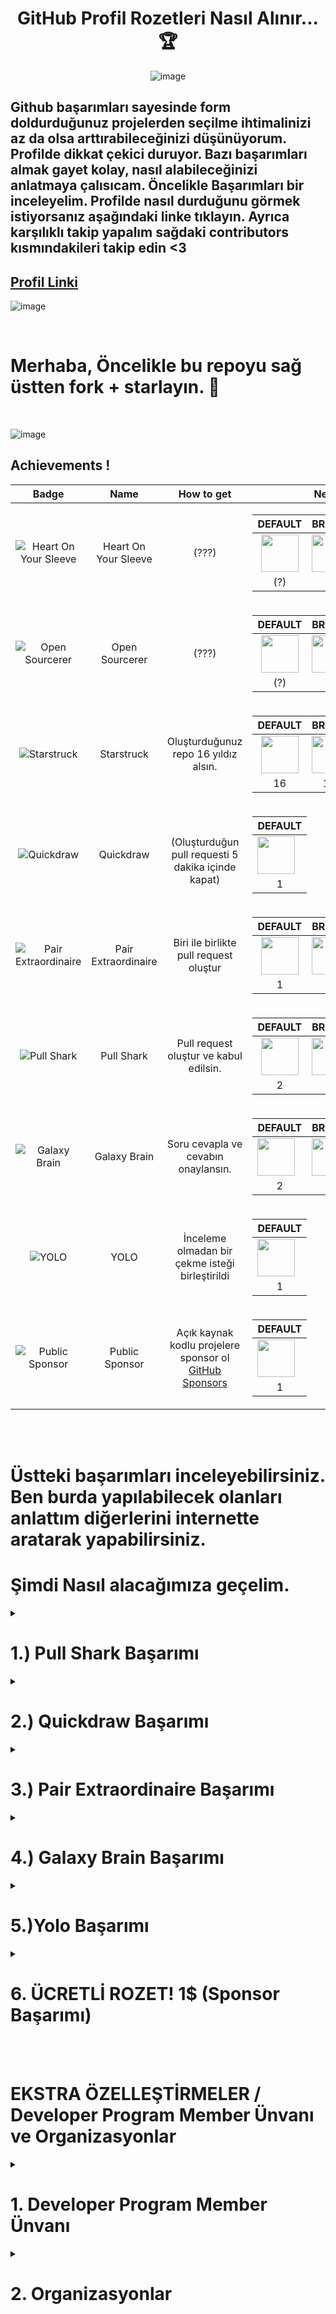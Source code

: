 <h1 align="center"> GitHub Profil Rozetleri Nasıl Alınır... 🏆 </h1>
<div align="center">
  
![image](https://user-images.githubusercontent.com/76253089/207732664-ad09ce9a-d336-4078-83e2-937c8b644ebe.png)


  
</div>

## Github başarımları sayesinde form doldurduğunuz projelerden seçilme ihtimalinizi az da olsa arttırabileceğinizi düşünüyorum. Profilde dikkat çekici duruyor. Bazı başarımları almak gayet kolay, nasıl alabileceğinizi anlatmaya çalısıcam. Öncelikle Başarımları bir inceleyelim. Profilde nasıl durduğunu görmek istiyorsanız aşağındaki linke tıklayın. Ayrıca karşılıklı takip yapalım sağdaki contributors kısmındakileri takip edin <3

 <h2> <a href="https://github.com/kriptodostu" target="_blank">Profil Linki</a> </h2>
 
![image](https://user-images.githubusercontent.com/76253089/206989656-f57f282b-85ef-4c08-b632-bdc5ebac3ce9.png)


<br>

# Merhaba, Öncelikle bu repoyu sağ üstten fork + starlayın. 🥇
<br>

![image](https://user-images.githubusercontent.com/76253089/206909805-28666435-4b75-4ca0-b44b-83241bcd33dc.png) <br>


## Achievements !

| Badge | Name | How to get | Needed amount | 
| :-: | :-: | :-: | :-: |
| ![Heart On Your Sleeve](https://github.githubassets.com/images/modules/profile/achievements/heart-on-your-sleeve-default.png) | Heart On Your Sleeve | (???) | <table>  <thead>  <tr>  <th>DEFAULT</th> <th>BRONZE</th>  <th>SILVER</th>  <th>GOLD</th>  </tr>  </thead>  <tbody>  <tr>  <td align="center"><img src="https://github.githubassets.com/images/modules/profile/achievements/heart-on-your-sleeve-default.png" width="60px"></td>   <td><img src="https://github.githubassets.com/images/modules/profile/achievements/heart-on-your-sleeve-bronze.png" width="60px" align="center"></td>  <td><img src="https://github.githubassets.com/images/modules/profile/achievements/heart-on-your-sleeve-silver.png" width="60px"></td>  <td><img src="https://github.githubassets.com/images/modules/profile/achievements/heart-on-your-sleeve-gold.png" width="60px"></td>  </tr>  <tr>  <td align="center">(?)</td>  <td align="center">(?)</td>  <td align="center">(?)</td>  <td align="center">(?)</td>  </tr>   </tbody>  </table> |
| ![Open Sourcerer](https://github.githubassets.com/images/modules/profile/achievements/open-sourcerer-default.png) | Open Sourcerer | (???) | <table>  <thead>  <tr>  <th>DEFAULT</th> <th>BRONZE</th>  <th>SILVER</th>  <th>GOLD</th>  </tr>  </thead>  <tbody>  <tr>  <td align="center"><img src="https://github.githubassets.com/images/modules/profile/achievements/open-sourcerer-default.png" width="60px"></td>   <td><img src="https://github.githubassets.com/images/modules/profile/achievements/open-sourcerer-bronze.png" width="60px" align="center"></td>  <td><img src="https://github.githubassets.com/images/modules/profile/achievements/open-sourcerer-silver.png" width="60px"></td>  <td><img src="https://github.githubassets.com/images/modules/profile/achievements/open-sourcerer-gold.png" width="60px"></td>  </tr>  <tr>  <td align="center">(?)</td>  <td align="center">(?)</td>  <td align="center">(?)</td>  <td align="center">(?)</td>  </tr>   </tbody>  </table> |
| ![Starstruck](https://github.githubassets.com/images/modules/profile/achievements/starstruck-default.png)                 | Starstruck         | Oluşturduğunuz repo 16 yıldız alsın. | <table>  <thead>  <tr>  <th>DEFAULT</th> <th>BRONZE</th>  <th>SILVER</th>  <th>GOLD</th>  </tr>  </thead>  <tbody>  <tr>  <td align="center"><img src="https://github.githubassets.com/images/modules/profile/achievements/starstruck-default.png" width="60px"></td>   <td><img src="https://github.githubassets.com/images/modules/profile/achievements/starstruck-bronze.png" width="60px" align="center"></td>  <td><img src="https://github.githubassets.com/images/modules/profile/achievements/starstruck-silver.png" width="60px"></td>  <td><img src="https://github.githubassets.com/images/modules/profile/achievements/starstruck-gold.png" width="60px"></td>  </tr>  <tr>  <td align="center">16</td>  <td align="center">128</td>  <td align="center">512</td>  <td align="center">4096</td>  </tr>   </tbody>  </table>      |
| ![Quickdraw](https://github.githubassets.com/images/modules/profile/achievements/quickdraw-default.png)                 | Quickdraw        | <br>(Oluşturduğun pull requesti 5 dakika içinde kapat) | <table>  <thead>  <tr>  <th>DEFAULT</th>  </tr>  </thead>  <tbody>  <tr>  <td><img src="https://github.githubassets.com/images/modules/profile/achievements/quickdraw-default.png" width="60px"></td> </tr>  <tr>  <td align="center">1</td> </tr>   </tbody>  </table> |
| ![Pair Extraordinaire](https://github.githubassets.com/images/modules/profile/achievements/pair-extraordinaire-default.png)     | Pair Extraordinaire  | Biri ile birlikte pull request oluştur | <table>  <thead>  <tr>  <th>DEFAULT</th> <th>BRONZE</th>  <th>SILVER</th>  <th>GOLD</th>  </tr>  </thead>  <tbody>  <tr>  <td align="center"><img src="https://github.githubassets.com/images/modules/profile/achievements/pair-extraordinaire-default.png" width="60px"></td>   <td><img src="https://github.githubassets.com/images/modules/profile/achievements/pair-extraordinaire-bronze.png" width="60px" align="center"></td>  <td><img src="https://github.githubassets.com/images/modules/profile/achievements/pair-extraordinaire-silver.png" width="60px"></td>  <td><img src="https://github.githubassets.com/images/modules/profile/achievements/pair-extraordinaire-gold.png" width="60px"></td>  </tr>  <tr>  <td align="center">1</td>  <td align="center">10</td>  <td align="center">24</td>  <td align="center">48</td>  </tr>   </tbody>  </table>      |
| ![Pull Shark](https://github.githubassets.com/images/modules/profile/achievements/pull-shark-default.png)     | Pull Shark  | Pull request oluştur ve kabul edilsin. | <table>  <thead>  <tr>  <th>DEFAULT</th> <th>BRONZE</th>  <th>SILVER</th>  <th>GOLD</th>  </tr>  </thead>  <tbody>  <tr>  <td align="center"><img src="https://github.githubassets.com/images/modules/profile/achievements/pull-shark-default.png" width="60px"></td>   <td><img src="https://github.githubassets.com/images/modules/profile/achievements/pull-shark-bronze.png" width="60px" align="center"></td>  <td><img src="https://github.githubassets.com/images/modules/profile/achievements/pull-shark-silver.png" width="60px"></td>  <td><img src="https://github.githubassets.com/images/modules/profile/achievements/pull-shark-gold.png" width="60px"></td>  </tr>  <tr>  <td align="center">2</td>  <td align="center">16</td>  <td align="center">128</td>  <td align="center">1024</td>  </tr>   </tbody>  </table>      |
| ![Galaxy Brain](https://github.githubassets.com/images/modules/profile/achievements/galaxy-brain-default.png) | Galaxy Brain | Soru cevapla ve cevabın onaylansın.<br> | <table>  <thead>  <tr>  <th>DEFAULT</th> <th>BRONZE</th>  <th>SILVER</th>  <th>GOLD</th>  </tr>  </thead>  <tbody>  <tr>  <td><img src="https://github.githubassets.com/images/modules/profile/achievements/galaxy-brain-default.png" width="60px"></td>  <td><img src="https://github.githubassets.com/images/modules/profile/achievements/galaxy-brain-bronze.png" width="60px" align="center"></td>  <td><img src="https://github.githubassets.com/images/modules/profile/achievements/galaxy-brain-silver.png" width="60px"></td>  <td><img src="https://github.githubassets.com/images/modules/profile/achievements/galaxy-brain-gold.png" width="60px"></td>  </tr>  <tr>  <td align="center">2</td> <td align="center">8</td>  <td align="center">16</td>  <td align="center">32</td>  </tr>   </tbody>  </table>
| ![YOLO](https://github.githubassets.com/images/modules/profile/achievements/yolo-default.png)                 | YOLO        | İnceleme olmadan bir çekme isteği birleştirildi | <table>  <thead>  <tr>  <th>DEFAULT</th>  </tr>  </thead>  <tbody>  <tr>  <td><img src="https://github.githubassets.com/images/modules/profile/achievements/yolo-default.png" width="60px"></td> </tr>  <tr>  <td align="center">1</td> </tr>   </tbody>  </table> |
| ![Public Sponsor](https://github.githubassets.com/images/modules/profile/achievements/public-sponsor-default.png)                 | Public Sponsor        | Açık kaynak kodlu projelere sponsor ol [GitHub Sponsors](https://github.com/sponsors) | <table>  <thead>  <tr>  <th>DEFAULT</th>  </tr>  </thead>  <tbody>  <tr>  <td><img src="https://github.githubassets.com/images/modules/profile/achievements/public-sponsor-default.png" width="60px"></td> </tr>  <tr>  <td align="center">1</td> </tr>   </tbody>  </table> |

<br>
<br>

# Üstteki başarımları inceleyebilirsiniz. Ben burda yapılabilecek olanları anlattım diğerlerini internette aratarak yapabilirsiniz.

# Şimdi Nasıl alacağımıza geçelim. 
<details>
  <summary> <h1> 1.) Pull Shark Başarımı</summary> </h1>
  
![image](https://user-images.githubusercontent.com/76253089/206911235-310c096c-3a02-4373-9838-88aab91194e0.png)
<h3> Bu başarım için 2 kere Pull Request oluşturmanız gerekiyor. Bu repo üzerinden işlemleri gerçekleştiricez.

# Önce Bu repoyu sağ üstten forklayın, Sonra profilinize gidip Repositories kısmından Github-Basarimlar reposuna girin.</h3>

# İşaretlediğim kalem işaretine tıklayıp düzenleme aşamasına gelin
![image](https://user-images.githubusercontent.com/76253089/206911370-11792ad3-9289-4719-b2db-e8ed7774288d.png)

# İşaretlediğim yazının sonuna nokta koyun (.) 
![image](https://user-images.githubusercontent.com/76253089/206911480-6ee927f2-0fa7-4d6f-aeea-256d47096e28.png)

# Sayfayı aşağı çekin ve Commit changes kısmındaki "Create a new branch .... start a pull requesti seçin ve Propose changes tusuna basın
![image](https://user-images.githubusercontent.com/76253089/206911522-a8f4a78e-5ff3-4311-b8fa-bbd444cbf64f.png)

# Burda ise direk Create Pull Requeste basın
![image](https://user-images.githubusercontent.com/76253089/206911691-2684f01f-4cbf-457d-b6bf-a8ee0a404e7f.png)

# Şimdi oluşturduğunuz Pull Requesti bana iletmeniz gerekiyor alttakine tıklayın
 <h2> <a href="https://github.com/kriptodostu/Github-Basarimlar/compare/" target="_blank">Buraya tıklayın!</a> </h2>
<br>

# Buraya dikkat edin Bu şekilde olması gerekiyor onu ayarlayın <br>
  ![image](https://user-images.githubusercontent.com/76253089/206920394-3b685ebc-2ada-4775-826a-86216fd82576.png)
base reposity: kriptodostu/Github-Basarimlar base: main <- kullaniciadin/Github-basarimlar compare: forkismi-patch-1
![image](https://user-images.githubusercontent.com/76253089/206915095-cc3bbff1-d5d0-40bf-bfb2-8d2f9c2ae7ec.png)
# Ayarladıktan sonra Create Pull request diyip açılan ekranda Tekrar pull requeste basın
![image](https://user-images.githubusercontent.com/76253089/206915324-eba6b284-b95f-4db5-b109-2083195a061d.png)

# Bu işlemi 2 kere tekrarlayın. Başarım için 2 kere Pull Request oluşturmalısınız.Ben onayladıktan sonra rozetleriniz hesabınıza tanımlanacak. İletişim için tgden yazabilirsiniz @enzifiri
</details>

  
  <details>
  <summary> <h1> 2.) Quickdraw Başarımı</summary> </h1>
    <img width="148" alt="quickdraw-default" src="https://user-images.githubusercontent.com/76253089/206917825-c542872e-6413-401d-8076-bbe4786af1cf.png">
    <h3> Bu başarımda da pull request yapmamız gerekiyor ama bu sefer açtığınız pull requesti close diyip kapatacaksınız. </h3>
    
    
 # Shark Başarımındaki gibi bu repoyu forklayın ve forkladığınız repoyu düzenlemeye geçin. Sonrasında pull requesti oluşturun.
![image](https://user-images.githubusercontent.com/76253089/206917890-c9634194-5848-417f-bd12-fe7e4c70b4f0.png)
    
<br>
    
 # Sonra açılan sayfada işaretli yere basıp pull requesti kapatın işlem bu kadar basit...
    
![image](https://user-images.githubusercontent.com/76253089/206918372-765a550e-6aba-43f5-9f0d-95595cda51cd.png)
    
  </details>
  
  <details>
  <summary> <h1> 3.) Pair Extraordinaire Başarımı</summary> </h1>
  
<img width="148" alt="pair-extraordinaire-default" src="https://user-images.githubusercontent.com/76253089/206920463-8e7d274c-f5c2-4193-9194-0355b493f21d.png">

<h3> Bu başarım için pull request oluşturucaz, yorum kısmına verdiğim kodu yazıp öyle isteği göndereceksiniz.

# Önce Bu repoyu sağ üstten forklayın, Sonra profilinize gidip Repositories kısmından Github-Basarimlar reposuna girin.</h3>

# İşaretlediğim kalem işaretine tıklayıp düzenleme aşamasına gelin
![image](https://user-images.githubusercontent.com/76253089/206911370-11792ad3-9289-4719-b2db-e8ed7774288d.png)

# İşaretlediğim yazının sonuna nokta koyun (.) 
![image](https://user-images.githubusercontent.com/76253089/206911480-6ee927f2-0fa7-4d6f-aeea-256d47096e28.png)

# Sayfayı aşağı çekin ve Commit changes kısmındaki "Create a new branch .... start a pull requesti seçin ve altta verdiğim komutu yorum kısmına yapıştırın. Propose changes tusuna basın
    
```
Co-authored-by: Kral001 <kral16024@gmail.com>
Co-authored-by: @kriptodostu <kriptodostu@gmail.com>
```
    
![image](https://user-images.githubusercontent.com/76253089/206920157-95529e70-a1f4-4b67-a37d-741550558aca.png)

# Burda ise direk Create Pull Requeste basın
![image](https://user-images.githubusercontent.com/76253089/206911691-2684f01f-4cbf-457d-b6bf-a8ee0a404e7f.png)

# Şimdi oluşturduğunuz Pull Requesti bana iletmeniz gerekiyor alttaki yazıya tıklayın
 <h2> <a href="https://github.com/kriptodostu/Github-Basarimlar/compare/" target="_blank">Buraya tıklayın!</a> </h2>
<br>

# Buraya dikkat edin açılan ekranda bu kısmı düzenlemeniz lazım aşağıdaki örnek foto ve yazıyı inceleyebilirsiniz. <br>
![image](https://user-images.githubusercontent.com/76253089/206920394-3b685ebc-2ada-4775-826a-86216fd82576.png)

base reposity: kriptodostu/Github-Basarimlar base: main <- kullaniciadin/Github-basarimlar compare: forkismi-patch-1
![image](https://user-images.githubusercontent.com/76253089/206915095-cc3bbff1-d5d0-40bf-bfb2-8d2f9c2ae7ec.png)
# Ayarladıktan sonra Create Pull request diyip açılan ekranda Tekrar pull requeste basın
![image](https://user-images.githubusercontent.com/76253089/206915324-eba6b284-b95f-4db5-b109-2083195a061d.png)

# İşlem bu kadardı.. Sonrasında pull requestinizin onaylanmasını bekleyin. Sorunuz varsa Rues Community chat üzerinden beni etiketleyerek sorabilirsiniz @enzifiri
</details>

   
<details>
  <summary> <h1> 4.) Galaxy Brain Başarımı </summary> </h1>
  
  <img width="148" alt="galaxy-brain-default" src="https://user-images.githubusercontent.com/76253089/206925619-918db619-98d9-4bdc-aeb1-6aad99d7ba35.png">
  
<br>
  
  ## Bu rozet için 2 adet soruya cevap verip, soru sahibinin cevabınızı onaylaması gerekmektedir.

## Öncelikle alttaki yazıya tıklayın açılan sayfada cevaplanmamış herhangi bi soruya girin
<h2> <a href="https://github.com/kriptodostu/Github-Basarimlar/discussions" target="_blank">Buraya tıklayın!</a> </h2>
  
![image](https://user-images.githubusercontent.com/76253089/206925855-b905faa2-b59b-4ac8-948d-2b3023139d13.png)

## Sonra herhangi bi yazı yazıp comment tusuna basın
![image](https://user-images.githubusercontent.com/76253089/206925984-673f1913-ff44-4421-b7cf-d77a13a4db89.png)

## Rozet için 2 soruyu yanıtlamanız gerekiyor. Aynı soruya 2 kere cevap veremiyorsunuz. Geri dönüp farklı soruyu yanıtlayın.

## Soruları ben tek tek yazıyorum eğer boşta soru kalmamışsa telegramdan bana ulaşın @enzifiri

  </details>
  
  <details>
  <summary> <h1> 5.)Yolo Başarımı </summary> </h1>
    
![image](https://user-images.githubusercontent.com/76253089/207735460-88ac55e1-a1fa-4300-98bf-2bb7a51b3d5d.png)
    
  ## Bu rozet için oluşturduğunuz repoya bir kullanıcı atayacaksınız, sonrasında pull request oluşturup inceleyen olarak eklediğiniz kişiyi seçeceksiniz.
  
  # Profilinize gidin ve yeni repo oluşturun
  
  ![image](https://user-images.githubusercontent.com/76253089/206999008-3cb99795-dffa-4236-9115-ab71acd12304.png)

  # Açılan ekranda aşağıdaki ayarların aynısını yapın ve create tusuna basın.
  
  ![image](https://user-images.githubusercontent.com/76253089/206999222-87cea311-54c4-4a44-b89f-89c458e5e633.png)

  # Sırasıyla işaretlediğim yerlere basın
  
  ![image](https://user-images.githubusercontent.com/76253089/206999890-4b4f2e6b-4b78-4ab3-9a72-64991da12236.png)
  
  # E posta adresimi yazmanız gerekiyor, bu işlem beni sizin reponuzda değişiklik yapabilmemi sağlıyor.
  
  ```
  kriptodostu@gmail.com
  ```
  
![image](https://user-images.githubusercontent.com/76253089/207000155-15560761-0330-40d4-8435-058105bd2b11.png)

  ## Sonra reponuza geri dönün ve kalem butonuna basıp reponuzu düzenleyin. Herhangi bi yere nokta koyun ve aşağı çekin pull request oluşturun.

  ![image](https://user-images.githubusercontent.com/76253089/207000489-86a95a57-7a00-4c70-82dd-8e4da473c7f1.png)

  ## Açılan sayfada sağda Reviewers kısmı var beni oraya ekleyin ve create pull requeste basın 
  
  ![image](https://user-images.githubusercontent.com/76253089/207000717-c030e1f1-52f6-4163-b6ce-692463e22af4.png)

  ## Repo sizin olduğu için pull requesti direk merge ederek onaylayabiliyorsunuz. İşlem bu kadardı

  ![image](https://user-images.githubusercontent.com/76253089/207000883-4ac00127-f57e-440f-9d05-02ba2f404fe9.png)

  ## Dikkat, reviewers kısmında gözükmüyorsam muhtemelen isteğinizi onaylamamışımdır. Bana telegramdan github kullanıcı adınızı iletin Telegramım @enzifiri
</details>

  

 <details>
  <summary> <h1> 6. ÜCRETLİ ROZET! 1$ (Sponsor Başarımı) </summary> </h1>
   
![image](https://user-images.githubusercontent.com/76253089/207735554-205d7a96-e594-4975-b14f-fb588abd3aa2.png)

  # Arkadaşlar bu rozeti alabilmek için açık kaynak kodlu bir projeye (profile de olabilir ama projeyi öneririm) sponsor olmanız gerekiyor, ben bunu curl projesine 1 dolar yatırarak yaptım dilerseniz siz de hem rozeti hem de + sponsoring kısmını açabilirsiniz. Aşağıdan profilimi inceleyebilirsiniz.

  ![image](https://user-images.githubusercontent.com/76253089/207731053-67a9c855-922c-431f-95b1-ead64cb79129.png)

  ![image](https://user-images.githubusercontent.com/76253089/207730963-fb2f906f-c85c-4679-8b63-a832f22e2fec.png)
  
  # Curl projesinin sponsor kısmına git, sponsor tuşuna tıklayacaksınız aşağıdakı bağlantıdan direk gidebilirsiniz
  
  <h2> <a href="https://github.com/sponsors/curl?frequency=one-time&" target="_blank">Buraya tıklayın!</a> </h2>
  
  # Select a tier kısmının One-Time olduğundan emin olun ve oraya 1$ yazın, sonra select tusuna tıklayın.
  
  ![image](https://user-images.githubusercontent.com/76253089/207731463-3aa88971-4b39-458e-bda7-87020f122fe4.png)

  # Sonrasında sizden ödeme için kart bilgilerini istiyor o bilgileri girdikten sonra son bir işlem kalıyor, aşağıda belirttiğim gibi yapın ve sponsor curla basın işlem bu kadar...

![image](https://user-images.githubusercontent.com/76253089/207731917-dd355b96-997d-4b39-9370-fa4dcf92af89.png)
   
</details>

<br>
    
<br>
    
<h1> EKSTRA ÖZELLEŞTİRMELER / Developer Program Member Ünvanı ve Organizasyonlar </h1>

<details>
      
<summary> <h1> 1. Developer Program Member Ünvanı </summary> </h1>
  
![image](https://user-images.githubusercontent.com/76253089/207735766-2ebcc4dd-00ac-43d7-9ff8-a33323c883a4.png)

<br>
  
## Merhaba bu ünvanı almak için mail + websitenizin olması gerekiyor. Benim websitemi referans gösterebilirsiniz. Aşağıdaki linke gidin ve işaretlediğim kısıma basın.

 <h2> <a href="https://docs.github.com/en/developers/overview/github-developer-program" target="_blank">Site Linki</a> </h2>

![image](https://user-images.githubusercontent.com/76253089/207733337-2850692d-0617-4880-8120-81ec735e40de.png)
 
<br>
  
## Açılan kısımda kayıt ekranı açılacak işaretlediğim alanda Email + Website istiyor, Email adresinize kendi adresinizi website kısmına aşağıdaki siteyi girin
      
```
https://enzifiri.me/
```

![image](https://user-images.githubusercontent.com/76253089/207736042-f7b4444d-17f2-44c7-acf1-42851c861e10.png)
      
<br>
  
## Bilgileri girdikten sonra Register for the GitHub Developer Program butonuna basın ve ünvanınızı alın

![image](https://user-images.githubusercontent.com/76253089/207735976-b677c8e2-92c0-4572-ba65-ec7b5cdf235d.png)

      
</details>


<details>
      
<summary> <h1> 2. Organizasyonlar </summary> </h1>

![image](https://user-images.githubusercontent.com/76253089/207739584-a83b6ba5-7067-49b1-a13c-325b7c005039.png)

## Şuan kurduğum 6 organizasyon var, bunlara dahil olabilmek için aşağıya github e-mail adresinizi bırakın.

  <h2> <a href="https://forms.gle/PEPTefozft7rRkW99" target="_blank">Buraya tıklayın!</a> </h2>

</details>

